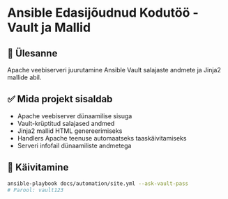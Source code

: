 # Ansible Edasijõudnud Kodutöö - Vault ja Mallid

## 🎯 Ülesanne
Apache veebiserveri juurutamine Ansible Vault salajaste andmete ja Jinja2 mallide abil.

## ✅ Mida projekt sisaldab
- Apache veebiserver dünaamilise sisuga
- Vault-krüptitud salajased andmed
- Jinja2 mallid HTML genereerimiseks
- Handlers Apache teenuse automaatseks taaskäivitamiseks
- Serveri infofail dünaamiliste andmetega

## 🚀 Käivitamine
```bash
ansible-playbook docs/automation/site.yml --ask-vault-pass
# Parool: vault123
